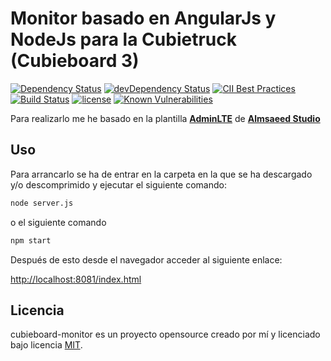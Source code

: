 # Monitor basado en AngularJs y NodeJs para la Cubietruck (Cubieboard 3)

[![Dependency Status](https://david-dm.org/juaalta/cubieboard-monitor.svg)](https://david-dm.org/juaalta/cubieboard-monitor)
[![devDependency Status](https://david-dm.org/juaalta/cubieboard-monitor/dev-status.svg)](https://david-dm.org/juaalta/cubieboard-monitor?type=dev)
[![CII Best Practices](https://bestpractices.coreinfrastructure.org/projects/704/badge)](https://bestpractices.coreinfrastructure.org/projects/704)
[![Build Status](https://travis-ci.org/juaalta/cubieboard-monitor.svg?branch=master)](https://travis-ci.org/juaalta/cubieboard-monitor)
[![license](https://img.shields.io/badge/license-MIT%20License-blue.svg)](https://choosealicense.com/licenses/mit/)
[![Known Vulnerabilities](https://snyk.io/test/github/juaalta/cubieboard-monitor/badge.svg)](https://snyk.io/test/github/juaalta/cubieboard-monitor)

Para realizarlo me he basado en la plantilla **[AdminLTE](https://almsaeedstudio.com/themes/AdminLTE/index2.html)** de **[Almsaeed Studio](https://almsaeedstudio.com)**

## Uso

Para arrancarlo se ha de entrar en la carpeta en la que se ha descargado y/o descomprimido y ejecutar el siguiente comando:

``` bash
node server.js
```

o el siguiente comando

``` bash
npm start
```

Después de esto desde el navegador acceder al siguiente enlace:

[http://localhost:8081/index.html](http://localhost:8081/index.html)

## Licencia

cubieboard-monitor es un proyecto opensource creado por mí y licenciado bajo licencia [MIT](http://opensource.org/licenses/MIT).
